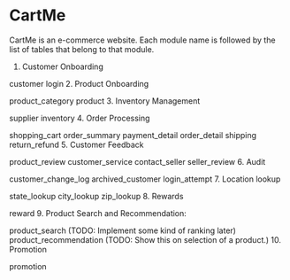 # CartMe
CartMe is an e-commerce website. 
Each module name is followed by the list of tables that belong to that module.

1. Customer Onboarding

customer
login
2. Product Onboarding

product_category
product
3. Inventory Management

supplier
inventory
4. Order Processing

shopping_cart
order_summary
payment_detail
order_detail
shipping
return_refund
5. Customer Feedback

product_review
customer_service
contact_seller
seller_review
6. Audit

customer_change_log
archived_customer
login_attempt
7. Location lookup

state_lookup
city_lookup
zip_lookup
8. Rewards

reward
9. Product Search and Recommendation:

product_search (TODO: Implement some kind of ranking later)
product_recommendation (TODO: Show this on selection of a product.)
10. Promotion

promotion
